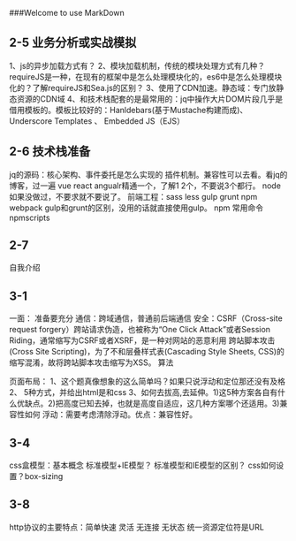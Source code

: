 ###Welcome to use MarkDown

## 2-5 业务分析或实战模拟
1、js的异步加载方式有？
2、模块加载机制，传统的模块处理方式有几种？requireJS是一种，在现有的框架中是怎么处理模块化的，es6中是怎么处理模块化的？了解requireJS和Sea.js的区别？
3、使用了CDN加速。静态域：专门放静态资源的CDN域
4、和技术栈配套的是最常用的：jq中操作大片DOM片段几乎是借用模板的。模板比较好的：Hanldebars(基于Mustache构建而成)、Underscore Templates 、 Embedded JS（EJS）

## 2-6 技术栈准备
jq的源码：核心架构、事件委托是怎么实现的 插件机制。兼容性可以去看。看jq的博客，过一遍
vue react angualr精通一个，了解1 2个，不要说3个都行。
node如果没做过，不要求就不要说了。
前端工程：sass less gulp grunt npm webpack
gulp和grunt的区别，没用的话就直接使用gulp。
npm 常用命令 npmscripts

## 2-7
自我介绍

## 3-1
一面：
准备要充分
通信：跨域通信，普通前后端通信
安全：CSRF（Cross-site request forgery）跨站请求伪造，也被称为“One Click Attack”或者Session Riding，通常缩写为CSRF或者XSRF，是一种对网站的恶意利用 
跨站脚本攻击(Cross Site Scripting)，为了不和层叠样式表(Cascading Style Sheets, CSS)的缩写混淆，故将跨站脚本攻击缩写为XSS。
算法


页面布局：
1、这个题真像想象的这么简单吗？如果只说浮动和定位那还没有及格 
2、 5种方式，并给出html是和css 
3、如何去拔高,去延伸。1)这5种方案各自有什么优缺点。2)把高度已知去掉，也就是高度自适应，这几种方案哪个还适用。3)兼容性如何
浮动：需要考虑清除浮动。优点：兼容性好。

## 3-4
css盒模型：基本概念 标准模型+IE模型？   标准模型和IE模型的区别？ css如何设置？box-sizing
## 3-8
http协议的主要特点：简单快速  灵活  无连接  无状态
统一资源定位符是URL 

